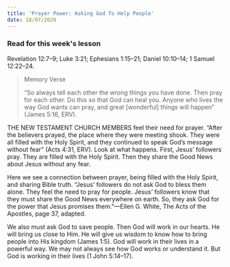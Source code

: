```yaml
---
title: 'Prayer Power: Asking God To Help People'
date: 18/07/2020
---
```


### Read for this week's lesson
Revelation 12:7–9; Luke 3:21; Ephesians 1:15–21; Daniel 10:10–14; 1 Samuel 12:22–24.

> <p>Memory Verse</p>
> “So always tell each other the wrong things you have done. Then pray for each other. Do this so that God can heal you. Anyone who lives the way God wants can pray, and great [wonderful] things will happen” (James 5:16, ERV).

THE NEW TESTAMENT CHURCH MEMBERS feel their need for prayer. “After the believers prayed, the place where they were meeting shook. They were all filled with the Holy Spirit, and they continued to speak God’s message without fear” (Acts 4:31, ERV). Look at what happens. First, Jesus’ followers pray. They are filled with the Holy Spirit. Then they share the Good News about Jesus without any fear.

Here we see a connection between prayer, being filled with the Holy Spirit, and sharing Bible truth. “Jesus’ followers do not ask God to bless them alone. They feel the need to pray for people. Jesus’ followers know that they must share the Good News everywhere on earth. So, they ask God for the power that Jesus promises them.”—Ellen G. White, The Acts of the Apostles, page 37, adapted.

We also must ask God to save people. Then God will work in our hearts. He will bring us close to Him. He will give us wisdom to know how to bring people into His kingdom (James 1:5). God will work in their lives in a powerful way. We may not always see how God works or understand it. But God is working in their lives (1 John 5:14–17).
